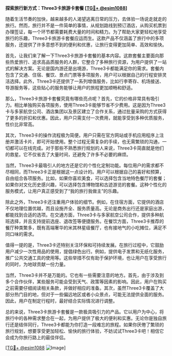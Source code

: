 **探索旅行新方式：Three3卡旅游卡套餐 [[TG💪+ @esim1088](https://t.me/s/esim1088)]**

随着生活节奏的加快，越来越多的人渴望逃离日常的压力，去体验一场说走就走的旅行。然而，旅行并不是一件简单的事情，从规划路线到预订酒店，从购买机票到办理签证，每一个环节都需要耗费大量的时间和精力。为了帮助大家更轻松地享受旅行的乐趣，Three3卡旅游卡套餐应运而生。这款产品不仅涵盖了旅行中的多项服务，还提供了许多意想不到的便利和优惠，让旅行变得更加简单、高效和愉快。

首先，让我们来了解一下Three3卡旅游卡套餐的基本内容。这款套餐主要面向那些热爱旅行、追求高品质服务的人群，它整合了多种旅行资源，为用户提供了一站式的解决方案。无论是国内游还是出境游，Three3卡都能满足你的需求。套餐内包含了交通、住宿、餐饮、景点门票等多项服务，用户可以根据自己的行程安排灵活选择。此外，Three3卡还提供了一系列增值服务，比如行李寄存、机场接送、导游服务等，这些贴心的服务能够让用户的旅程更加顺畅和舒适。

那么，Three3卡旅游卡套餐究竟有哪些亮点呢？首先，它的价格非常具有吸引力。相比单独购买各项服务，使用Three3卡能够节省不少费用。这是因为Three3卡与多家航空公司、酒店集团以及景区建立了合作关系，通过批量采购的方式获得了更多的折扣和优惠。因此，用户只需支付一次费用，就能享受到多种优质服务，性价比非常高。

其次，Three3卡的操作流程极为简便。用户只需在官方网站或手机应用程序上注册并激活卡片，即可开始使用。整个过程无需复杂的手续，也无需繁琐的沟通，一切都可以在线完成。对于那些不熟悉旅行规划的人来说，Three3卡简直就是他们的救星。它不仅省去了大量时间，还避免了许多不必要的麻烦。

当然，Three3卡最吸引人的地方还是它的个性化定制功能。每位用户的需求都不尽相同，而Three3卡正是根据这一点设计的。用户可以根据自己的喜好和预算，自由组合各项服务。比如，如果你喜欢美食，可以选择包含当地特色餐厅的套餐；如果你对文化历史感兴趣，可以选择包含博物馆和古迹游览的套餐。这种个性化的服务模式，让用户真正感受到了“我的旅行我做主”的乐趣。

除此之外，Three3卡还注重用户体验的细节。例如，在住宿方面，它提供的酒店不仅地理位置优越，而且设施齐全、服务质量高。无论是商务出行还是家庭出游，都能找到合适的选项。在交通方面，Three3卡与多家航空公司合作，提供多种航班选择，并且支持提前选座、退改签等便捷服务。在餐饮方面，Three3卡推荐的餐厅种类繁多，既有高端奢华的米其林星级餐厅，也有接地气的小吃摊位，满足不同口味的需求。

值得一提的是，Three3卡还特别关注环保和可持续发展。在旅行过程中，它鼓励用户减少一次性用品的使用，提倡绿色出行。例如，提供电子发票和无纸化服务，推广公共交通工具的使用等。这些举措不仅有助于保护环境，也让用户在享受旅行的同时，为地球贡献一份力量。

当然，Three3卡并不是万能的。它也有一些需要注意的地方。首先，由于涉及到多个合作伙伴，某些服务可能会受到天气、政策等因素的影响。因此，用户在购买之前需要仔细阅读相关条款，并做好相应的准备。其次，虽然Three3卡覆盖了大部分热门目的地，但对于一些偏远地区或者小众景点，可能无法提供全面的服务。因此，用户在制定行程时，最好结合实际情况进行调整。

总的来说，Three3卡旅游卡套餐是一款极具吸引力的产品。它以用户为中心，将旅行中的各种需求整合在一起，为用户提供了极大的便利和实惠。无论你是独自旅行还是结伴同行，Three3卡都能为你打造一段难忘的旅程。如果你厌倦了繁琐的旅行规划，想要享受更加轻松、愉快的旅行体验，不妨试试Three3卡吧！相信它会成为你旅行路上的最佳伴侣。

[[TG💪+ @esim1088](https://t.me/s/esim1088) ![Image](https://i.postimg.cc/4NQfJmqS/Snipaste-2025-05-13-00-14-12.png)]
